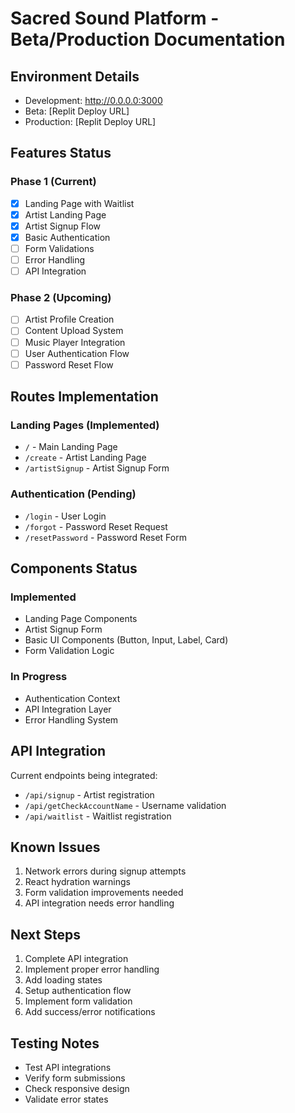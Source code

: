 
# Sacred Sound Platform - Beta/Production Documentation

## Environment Details
- Development: http://0.0.0.0:3000
- Beta: [Replit Deploy URL]
- Production: [Replit Deploy URL]

## Features Status

### Phase 1 (Current)
- [x] Landing Page with Waitlist
- [x] Artist Landing Page
- [x] Artist Signup Flow
- [x] Basic Authentication
- [ ] Form Validations
- [ ] Error Handling
- [ ] API Integration

### Phase 2 (Upcoming)
- [ ] Artist Profile Creation
- [ ] Content Upload System
- [ ] Music Player Integration
- [ ] User Authentication Flow
- [ ] Password Reset Flow

## Routes Implementation
### Landing Pages (Implemented)
- `/` - Main Landing Page
- `/create` - Artist Landing Page
- `/artistSignup` - Artist Signup Form

### Authentication (Pending)
- `/login` - User Login
- `/forgot` - Password Reset Request
- `/resetPassword` - Password Reset Form

## Components Status
### Implemented
- Landing Page Components
- Artist Signup Form
- Basic UI Components (Button, Input, Label, Card)
- Form Validation Logic

### In Progress
- Authentication Context
- API Integration Layer
- Error Handling System

## API Integration
Current endpoints being integrated:
- `/api/signup` - Artist registration
- `/api/getCheckAccountName` - Username validation
- `/api/waitlist` - Waitlist registration

## Known Issues
1. Network errors during signup attempts
2. React hydration warnings
3. Form validation improvements needed
4. API integration needs error handling

## Next Steps
1. Complete API integration
2. Implement proper error handling
3. Add loading states
4. Setup authentication flow
5. Implement form validation
6. Add success/error notifications

## Testing Notes
- Test API integrations
- Verify form submissions
- Check responsive design
- Validate error states
